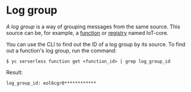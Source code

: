 # Log group

_A log group_ is a way of grouping messages from the same source. This source can be, for example, a [function](function.md) or [registry](../../iot-core/concepts/index.md#registry) named IoT-core.

You can use the CLI to find out the ID of a log group by its source. To find out a function's log group, run the command:

```
$ yc serverless function get <function_id> | grep log_group_id
```

Result:

```
log_group_id: eol6cgr0************
```


